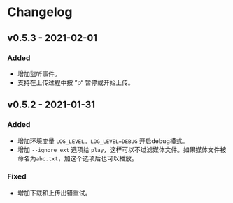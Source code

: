 # Changelog

## v0.5.3 - 2021-02-01

### Added

- 增加监听事件。
- 支持在上传过程中按 ”p“ 暂停或开始上传。

## v0.5.2 - 2021-01-31

### Added

- 增加环境变量 `LOG_LEVEL`。`LOG_LEVEL=DEBUG` 开启debug模式。
- 增加 `--ignore_ext` 选项给 `play`，这样可以不过滤媒体文件。如果媒体文件被命名为`abc.txt`，加这个选项后也可以播放。

### Fixed

- 增加下载和上传出错重试。
